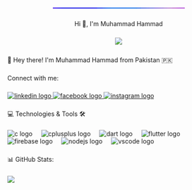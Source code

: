 <div align="center">
  <img height="" src="https://raw.githubusercontent.com/AnderMendoza/AnderMendoza/main/assets/line-neon.gif"  />
</div>

###

<p align="center">Hi 👋, I'm Muhammad Hammad</p>

###

<div align="center">
  <img height="200" src="https://media.licdn.com/dms/image/D4D16AQHDkGdbvgUfKQ/profile-displaybackgroundimage-shrink_350_1400/0/1720430088966?e=1726099200&v=beta&t=txVPk5LgLLnDbmncYQPewazIusDPjpDEPgAiF7H9jCI"  />
</div>

###

<p align="left">👋 Hey there! I'm Muhammad Hammad from Pakistan 🇵🇰</p>

###

<p align="left">Connect with me:</p>

###

<div align="left">
  <a href="https://www.linkedin.com/in/muhammad-hammad-562b102b4/" target="_blank">
    <img src="https://raw.githubusercontent.com/maurodesouza/profile-readme-generator/master/src/assets/icons/social/linkedin/default.svg" width="52" height="40" alt="linkedin logo"  />
  </a>
  <a href="https://www.facebook.com/profile.php?id=100061788864513&mibextid=LQQJ4d" target="_blank">
    <img src="https://raw.githubusercontent.com/maurodesouza/profile-readme-generator/master/src/assets/icons/social/facebook/default.svg" width="52" height="40" alt="facebook logo"  />
  </a>
  <a href="https://www.instagram.com/ig_hammadd7?igsh=MWlmNjhnaTlyMTczZw%3D%3D&utm_source=qr" target="_blank">
    <img src="https://raw.githubusercontent.com/maurodesouza/profile-readme-generator/master/src/assets/icons/social/instagram/default.svg" width="52" height="40" alt="instagram logo"  />
  </a>
</div>

###

<p align="left">💻 Technologies & Tools 🛠</p>

###

<div align="left">
  <img src="https://skillicons.dev/icons?i=c" height="40" alt="c logo"  />
  <img width="12" />
  <img src="https://skillicons.dev/icons?i=cpp" height="40" alt="cplusplus logo"  />
  <img width="12" />
  <img src="https://skillicons.dev/icons?i=dart" height="40" alt="dart logo"  />
  <img width="12" />
  <img src="https://skillicons.dev/icons?i=flutter" height="40" alt="flutter logo"  />
  <img width="12" />
  <img src="https://skillicons.dev/icons?i=firebase" height="40" alt="firebase logo"  />
  <img width="12" />
  <img src="https://skillicons.dev/icons?i=nodejs" height="40" alt="nodejs logo"  />
  <img width="12" />
  <img src="https://skillicons.dev/icons?i=vscode" height="40" alt="vscode logo"  />
</div>

###

<p align="left">📊 GitHub Stats:</p>

###

<div align="left">
  <img height="200" src="https://camo.githubusercontent.com/2760d314d43eca75742e5632102a46e0910f0d1bdd50d21cdd2e90b962731561/68747470733a2f2f6769746875622d726561646d652d73746174732e76657263656c2e6170702f6170692f746f702d6c616e67732f3f757365726e616d653d48616d6d6164536865696b683737267468656d653d64726163756c6126686964655f626f726465723d66616c736526696e636c7564655f616c6c5f636f6d6d6974733d7472756526636f756e745f707269766174653d74727565266c61796f75743d636f6d70616374"  />
</div>

###
